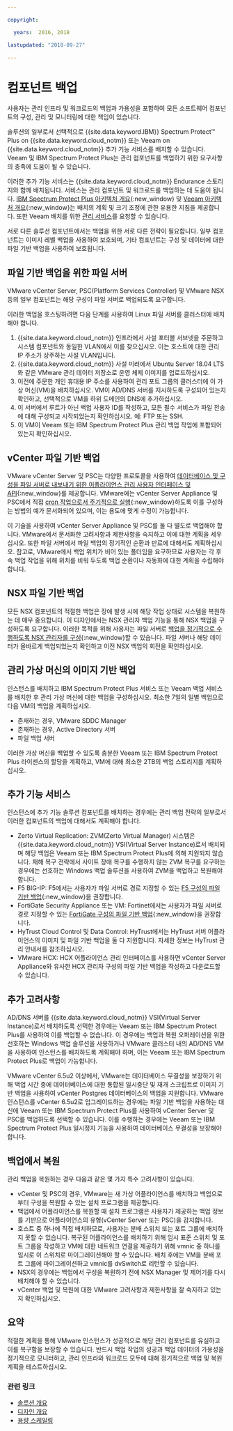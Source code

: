 ```yaml
---

copyright:

  years:  2016, 2018

lastupdated: "2018-09-27"

---
```


# 컴포넌트 백업

사용자는 관리 인프라 및 워크로드의 백업과 가용성을 포함하여 모든 소프트웨어 컴포넌트의 구성, 관리 및 모니터링에 대한 책임이 있습니다.

솔루션의 일부로서 선택적으로 {{site.data.keyword.IBM}} Spectrum Protect&trade; Plus on {{site.data.keyword.cloud_notm}} 또는 Veeam on {{site.data.keyword.cloud_notm}} 추가 기능 서비스를 배치할 수 있습니다. Veeam 및 IBM Spectrum Protect Plus는 관리 컴포넌트를 백업하기 위한 요구사항의 충족에 도움이 될 수 있습니다.

이러한 추가 기능 서비스는 {{site.data.keyword.cloud_notm}} Endurance 스토리지와 함께 배치됩니다. 서비스는 관리 컴포넌트 및 워크로드를 백업하는 데 도움이 됩니다. [IBM Spectrum Protect Plus 아키텍처 개요](https://www.ibm.com/cloud/garage/architectures/implementation/virtualization_backup_spplus){:new_window} 및 [Veeam 아키텍처 개요](https://www.ibm.com/cloud/garage/architectures/implementation/virtualization_backup_veeam){:new_window}는 배치의 계획 및 크기 조정에 관한 유용한 지침을 제공합니다. 또한 Veeam 배치를 위한 [관리 서비스](https://console.bluemix.net/infrastructure/vmware-solutions/console/gettingstarted/veeam/vcs/managed)를 요청할 수 있습니다.

서로 다른 솔루션 컴포넌트에서는 백업을 위한 서로 다른 전략이 필요합니다. 일부 컴포넌트는 이미지 레벨 백업을 사용하여 보호되며, 기타 컴포넌트는 구성 및 데이터에 대한 파일 기반 백업을 사용하여 보호됩니다.

## 파일 기반 백업을 위한 파일 서버

VMware vCenter Server, PSC(Platform Services Controller) 및 VMware NSX 등의 일부 컴포넌트는 해당 구성이 파일 서버로 백업되도록 요구합니다.

이러한 백업을 호스팅하려면 다음 단계를 사용하여 Linux 파일 서버를 클러스터에 배치해야 합니다.

1. {{site.data.keyword.cloud_notm}} 인프라에서 사설 포터블 서브넷을 주문하고 시스템 컴포넌트와 동일한 VLAN에서 이를 찾으십시오. 이는 호스트에 대한 관리 IP 주소가 상주하는 사설 VLAN입니다.
2. {{site.data.keyword.cloud_notm}} 사설 미러에서 Ubuntu Server 18.04 LTS와 같은 VMware 관리 데이터 저장소로 운영 체제 이미지를 업로드하십시오.
3. 이전에 주문한 개인 휴대용 IP 주소를 사용하여 관리 포트 그룹의 클러스터에 이 가상 머신(VM)을 배치하십시오. VM이 AD/DNS 서버를 지시하도록 구성되어 있는지 확인하고, 선택적으로 VM을 하위 도메인의 DNS에 추가하십시오.
4. 이 서버에서 루트가 아닌 백업 사용자 ID를 작성하고, 모든 필수 서비스가 파일 전송에 대해 구성되고 시작되었는지 확인하십시오. 예: FTP 또는 SSH.
5. 이 VM이 Veeam 또는 IBM Spectrum Protect Plus 관리 백업 작업에 포함되어 있는지 확인하십시오.

## vCenter 파일 기반 백업

VMware vCenter Server 및 PSC는 다양한 프로토콜을 사용하여 [데이터베이스 및 구성을 파일 서버로 내보내기 위한 어플라이언스 관리 사용자 인터페이스 및 API](https://docs.vmware.com/en/VMware-vSphere/6.5/com.vmware.vsphere.install.doc/GUID-3EAED005-B0A3-40CF-B40D-85AD247D7EA4.html){:new_window}를 제공합니다. VMware에는 vCenter Server Appliance 및 PSC에서 직접 [cron 작업으로서 주기적으로 실행](https://pubs.vmware.com/vsphere-6-5/index.jsp?topic=%2Fcom.vmware.vsphere.vcsapg-rest.doc%2FGUID-222400F3-678E-4028-874F-1F83036D2E85.html){:new_window}하도록 이를 구성하는 방법의 예가 문서화되어 있으며, 이는 용도에 맞게 수정이 가능합니다.

이 기술을 사용하여 vCenter Server Appliance 및 PSC를 둘 다 별도로 백업해야 합니다. VMware에서 문서화한 고려사항과 제한사항을 숙지하고 이에 대한 계획을 세우십시오. 또한 파일 서버에서 파일 백업의 정기적인 순환과 만료에 대해서도 계획하십시오. 참고로, VMware에서 백업 위치가 비어 있는 폴더임을 요구하므로 사용자는 각 후속 백업 작업을 위해 위치를 비워 두도록 백업 순환이나 자동화에 대한 계획을 수립해야 합니다.

## NSX 파일 기반 백업

모든 NSX 컴포넌트의 적절한 백업은 장애 발생 시에 해당 작업 상태로 시스템을 복원하는 데 매우 중요합니다. 이 디자인에서는 NSX 관리자 백업 기능을 통해 NSX 백업을 구성하도록 요구합니다. 이러한 목적을 위해 사용자는 파일 서버로 [백업을 정기적으로 수행하도록 NSX 관리자를 구성](https://pubs.vmware.com/NSX-6/index.jsp?topic=%2Fcom.vmware.nsx.admin.doc%2FGUID-72EFCAB1-0B10-4007-A44C-09D38CD960D3.html){:new_window}할 수 있습니다. 파일 서버나 해당 데이터가 올바르게 백업되었는지 확인하고 이전 NSX 백업의 회전을 확인하십시오.

## 관리 가상 머신의 이미지 기반 백업

인스턴스를 배치하고 IBM Spectrum Protect Plus 서비스 또는 Veeam 백업 서비스를 배치한 후 관리 가상 머신에 대한 백업을 구성하십시오. 최소한 7일의 일별 백업으로 다음 VM의 백업을 계획하십시오.

* 존재하는 경우, VMware SDDC Manager
* 존재하는 경우, Active Directory 서버
* 파일 백업 서버

이러한 가상 머신을 백업할 수 있도록 충분한 Veeam 또는 IBM Spectrum Protect Plus 라이센스의 할당을 계획하고, VM에 대해 최소한 2TB의 백업 스토리지를 계획하십시오.

## 추가 기능 서비스

인스턴스에 추가 기능 솔루션 컴포넌트를 배치하는 경우에는 관리 백업 전략의 일부로서 이러한 컴포넌트의 백업에 대해서도 계획해야 합니다.

* Zerto Virtual Replication: ZVM(Zerto Virtual Manager) 시스템은 {{site.data.keyword.cloud_notm}} VSI(Virtual Server Instance)로서 배치되며 해당 백업은 Veeam 또는 IBM Spectrum Protect Plus에 의해 지원되지 않습니다. 재해 복구 전략에서 사이트 장애 복구를 수행하지 않는 ZVM 복구를 요구하는 경우에는 선호하는 Windows 백업 솔루션을 사용하여 ZVM을 백업하고 복원해야 합니다.
* F5 BIG-IP: F5에서는 사용자가 파일 서버로 경로 지정할 수 있는 [F5 구성의 파일 기반 백업](https://support.f5.com/csp/article/K13132){:new_window}을 권장합니다.
* FortiGate Security Appliance 또는 VM: Fortinet에서는 사용자가 파일 서버로 경로 지정할 수 있는 [FortiGate 구성의 파일 기반 백업](http://help.fortinet.com/fos50hlp/54/Content/FortiOS/fortigate-best-practices-54/Firmware/Performing_Config_Backup.htm){:new_window}을 권장합니다.
* HyTrust Cloud Control 및 Data Control: HyTrust에서는 HyTrust 서버 어플라이언스의 이미지 및 파일 기반 백업을 둘 다 지원합니다. 자세한 정보는 HyTrust 관리 안내서를 참조하십시오.
* VMware HCX: HCX 어플라이언스 관리 인터페이스를 사용하면 vCenter Server Appliance와 유사한 HCX 관리자 구성의 파일 기반 백업을 작성하고 다운로드할 수 있습니다.

## 추가 고려사항

AD/DNS 서버를 {{site.data.keyword.cloud_notm}} VSI(Virtual Server Instance)로서 배치하도록 선택한 경우에는 Veeam 또는 IBM Spectrum Protect Plus를 사용하여 이를 백업할 수 없습니다. 이 경우에는 백업과 복원 오퍼레이션을 위한 선호하는 Windows 백업 솔루션을 사용하거나 VMware 클러스터 내의 AD/DNS VM을 사용하여 인스턴스를 배치하도록 계획해야 하며, 이는 Veeam 또는 IBM Spectrum Protect Plus로 백업이 가능합니다.

VMware vCenter 6.5u2 이상에서, VMware는 데이터베이스 무결성을 보장하기 위해 백업 시간 중에 데이터베이스에 대한 통합된 일시중단 및 재개 스크립트로 이미지 기반 백업을 사용하여 vCenter Postgres 데이터베이스의 백업을 지원합니다. VMware 인스턴스를 vCenter 6.5u2로 업그레이드하는 경우에는 파일 기반 백업을 사용하는 대신에 Veeam 또는 IBM Spectrum Protect Plus를 사용하여 vCenter Server 및 PSC를 백업하도록 선택할 수 있습니다. 이를 수행하는 경우에는 Veeam 또는 IBM Spectrum Protect Plus 일시정지 기능을 사용하여 데이터베이스 무결성을 보장해야 합니다.

## 백업에서 복원

관리 백업을 복원하는 경우 다음과 같은 몇 가지 특수 고려사항이 있습니다.

* vCenter 및 PSC의 경우, VMware는 새 가상 어플라이언스를 배치하고 백업으로부터 구성을 복원할 수 있는 설치 프로그램을 제공합니다.
* 백업에서 어플라이언스를 복원할 때 설치 프로그램은 사용자가 제공하는 백업 정보를 기반으로 어플라이언스의 유형(vCenter Server 또는 PSC)을 감지합니다.
* 호스트 중 하나에 직접 배치하므로, 사용자는 분배 스위치 또는 포트 그룹에 배치하지 못할 수 있습니다. 복구된 어플라이언스를 배치하기 위해 임시 표준 스위치 및 포트 그룹을 작성하고 VM에 대한 네트워크 연결을 제공하기 위해 vmnic 중 하나를 임시로 이 스위치로 마이그레이션해야 할 수 있습니다. 배치 후에는 VM을 분배 포트 그룹에 마이그레이션하고 vmnic를 dvSwitch로 리턴할 수 있습니다.
* NSX의 경우에는 백업에서 구성을 복원하기 전에 NSX Manager 및 제어기를 다시 배치해야 할 수 있습니다.
* vCenter 백업 및 복원에 대한 VMware 고려사항과 제한사항을 잘 숙지하고 있는지 확인하십시오.

## 요약

적절한 계획을 통해 VMware 인스턴스가 성공적으로 해당 관리 컴포넌트를 유실하고 이를 복구함을 보장할 수 있습니다. 반드시 백업 작업의 성공과 백업 데이터의 가용성을 정기적으로 모니터하고, 관리 인프라와 워크로드 모두에 대해 정기적으로 백업 및 복원 계획을 테스트하십시오.

### 관련 링크

* [솔루션 개요](solution_overview.html)
* [디자인 개요](design_overview.html)
* [용량 스케일링](solution_scaling.html)
